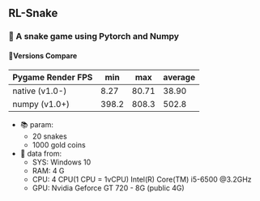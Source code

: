 ## RL-Snake

### 🐍 A snake game using Pytorch and Numpy

#### 🎢Versions Compare


| Pygame Render FPS | min   | max   | average |
|-------------------|-------|-------|---------|
| native (v1.0-)    | 8.27  | 80.71 | 38.90   |
| numpy (v1.0+)     | 398.2 | 808.3 | 502.8   |

 - 📚 param:
   - 20 snakes 
   - 1000 gold coins
 - 🌴 data from:
    - SYS: Windows 10 
    - RAM: 4 G
    - CPU: 4 CPU(1 CPU = 1vCPU) Intel(R) Core(TM) i5-6500 @3.2GHz
    - GPU: Nvidia Geforce GT 720 - 8G (public 4G)
